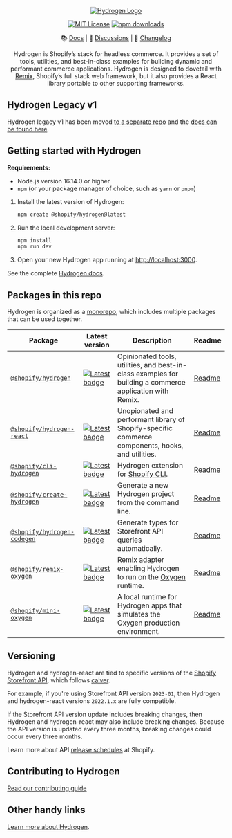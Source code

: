 <div align="center">

<p align="center">
  <a href="https://hydrogen.shopify.dev"><img src="./.github/images/hydrogen-logo.svg" alt="Hydrogen Logo"/></a>
</p>

[![MIT License](https://img.shields.io/github/license/shopify/hydrogen)](LICENSE.md)
[![npm downloads](https://img.shields.io/npm/dm/@shopify/hydrogen.svg?sanitize=true)](https://npmcharts.com/compare/@shopify/hydrogen?minimal=true)

📚 [Docs](https://shopify.dev/custom-storefronts/hydrogen) | 💬 [Discussions](https://github.com/Shopify/hydrogen/discussions) | 📝 [Changelog](./packages/hydrogen/CHANGELOG.md)

Hydrogen is Shopify’s stack for headless commerce. It provides a set of tools, utilities, and best-in-class examples for building dynamic and performant commerce applications. Hydrogen is designed to dovetail with [Remix](https://remix.run/), Shopify’s full stack web framework, but it also provides a React library portable to other supporting frameworks.

 </div>

## Hydrogen Legacy v1

Hydrogen legacy v1 has been moved [to a separate repo](https://github.com/Shopify/hydrogen-v1) and the [docs can be found here](https://shopify.github.io/hydrogen-v1/tutorials/getting-started).

## Getting started with Hydrogen

**Requirements:**

- Node.js version 16.14.0 or higher
- `npm` (or your package manager of choice, such as `yarn` or `pnpm`)

1. Install the latest version of Hydrogen:

   ```bash
   npm create @shopify/hydrogen@latest
   ```

1. Run the local development server:

   ```bash
   npm install
   npm run dev
   ```

1. Open your new Hydrogen app running at <http://localhost:3000>.

See the complete [Hydrogen docs](https://shopify.dev/custom-storefronts/hydrogen).

## Packages in this repo

Hydrogen is organized as a [monorepo](https://monorepo.tools/), which includes multiple packages that can be used together.

| Package                                                    | Latest version                                                                                                                                | Description                                                                                                    | Readme                                      |
| ---------------------------------------------------------- | --------------------------------------------------------------------------------------------------------------------------------------------- | -------------------------------------------------------------------------------------------------------------- | ------------------------------------------- |
| [`@shopify/hydrogen`](/packages/hydrogen/)                 | [![Latest badge](https://img.shields.io/npm/v/@shopify/hydrogen/latest.svg)](https://www.npmjs.com/package/@shopify/hydrogen)                 | Opinionated tools, utilities, and best-in-class examples for building a commerce application with Remix.       | [Readme](/packages/hydrogen#readme)         |
| [`@shopify/hydrogen-react`](/packages/hydrogen-react/)     | [![Latest badge](https://img.shields.io/npm/v/@shopify/hydrogen-react/latest.svg)](https://www.npmjs.com/package/@shopify/hydrogen-react)     | Unopionated and performant library of Shopify-specific commerce components, hooks, and utilities.              | [Readme](/packages/hydrogen-react#readme)   |
| [`@shopify/cli-hydrogen`](/packages/cli/)                  | [![Latest badge](https://img.shields.io/npm/v/@shopify/cli-hydrogen/latest.svg)](https://www.npmjs.com/package/@shopify/cli-hydrogen)         | Hydrogen extension for [Shopify CLI](https://shopify.dev/docs/custom-storefronts/hydrogen/cli).                | [Readme](/packages/cli#readme)              |
| [`@shopify/create-hydrogen`](/packages/create-hydrogen/)   | [![Latest badge](https://img.shields.io/npm/v/@shopify/create-hydrogen/latest.svg)](https://www.npmjs.com/package/@shopify/create-hydrogen)   | Generate a new Hydrogen project from the command line.                                                         | [Readme](/packages/create-hydrogen#readme)  |
| [`@shopify/hydrogen-codegen`](/packages/hydrogen-codegen/) | [![Latest badge](https://img.shields.io/npm/v/@shopify/hydrogen-codegen/latest.svg)](https://www.npmjs.com/package/@shopify/hydrogen-codegen) | Generate types for Storefront API queries automatically.                                                       | [Readme](/packages/hydrogen-codegen#readme) |
| [`@shopify/remix-oxygen`](/packages/remix-oxygen/)         | [![Latest badge](https://img.shields.io/npm/v/@shopify/remix-oxygen/latest.svg)](https://www.npmjs.com/package/@shopify/remix-oxygen)         | Remix adapter enabling Hydrogen to run on the [Oxygen](https://shopify.dev/custom-storefronts/oxygen) runtime. | [Readme](/packages/remix-oxygen#readme)     |
| [`@shopify/mini-oxygen`](/packages/mini-oxygen/)           | [![Latest badge](https://img.shields.io/npm/v/@shopify/mini-oxygen/latest.svg)](https://www.npmjs.com/package/@shopify/mini-oxygen)           | A local runtime for Hydrogen apps that simulates the Oxygen production environment.                            | [Readme](/packages/mini-oxygen#readme)      |

## Versioning

Hydrogen and hydrogen-react are tied to specific versions of the [Shopify Storefront API](https://shopify.dev/api/storefront), which follows [calver](https://calver.org/).

For example, if you're using Storefront API version `2023-01`, then Hydrogen and hydrogen-react versions `2022.1.x` are fully compatible.

If the Storefront API version update includes breaking changes, then Hydrogen and hydrogen-react may also include breaking changes. Because the API version is updated every three months, breaking changes could occur every three months.

Learn more about API [release schedules](https://shopify.dev/api/usage/versioning#release-schedule) at Shopify.

## Contributing to Hydrogen

[Read our contributing guide](CONTRIBUTING.md)

## Other handy links

[Learn more about Hydrogen](https://shopify.dev/hydrogen).

